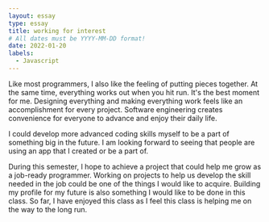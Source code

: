 ```yaml
---
layout: essay
type: essay
title: working for interest
# All dates must be YYYY-MM-DD format!
date: 2022-01-20
labels:
  - Javascript
---
```


Like most programmers, I also like the feeling of putting pieces together. At the same time, everything works out when you hit run. It's the best moment for me. Designing everything and making everything work feels like an accomplishment for every project. Software engineering creates convenience for everyone to advance and enjoy their daily life.

I could develop more advanced coding skills myself to be a part of something big in the future. I am looking forward to seeing that people are using an app that I created or be a part of.

During this semester, I hope to achieve a project that could help me grow as a job-ready programmer. Working on projects to help us develop the skill needed in the job could be one of the things I would like to acquire. Building my profile for my future is also something I would like to be done in this class. So far, I have enjoyed this class as I feel this class is helping me on the way to the long run.
